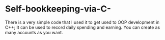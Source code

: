 # Self-bookkeeping-via-C-
There is a very simple code that I used it to get used to OOP development in C++;
It can be used to record daily spending and earning. 
You can create as many accounts as you want. 
